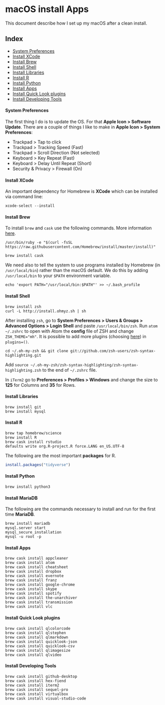 # macOS install Apps

This document describe how I set up my macOS after a clean install.

## Index

* [System Preferences](#system-preferences)
* [Install XCode](#install-xcode)
* [Install Brew](#install-brew)
* [Install Shell](#install-shell)
* [Install Libraries](#install-libraries)
* [Install R](#install-r)
* [Install Python](#install-python)
* [Install Apps](#install-apps)
* [Install Quick Look plugins](#install-quick-look-plugins)
* [Install Developing Tools](#install-developing-tools)

#### System Preferences

The first thing I do is to update the OS. For that __Apple Icon > Software Update__. There are a couple of things I like to make in __Apple Icon > System Preferences__:

* Trackpad > Tap to click
* Trackpad > Tracking Speed (Fast)
* Trackpad > Scroll Direction (Not selected)
* Keyboard > Key Repeat (Fast)
* Keyboard > Delay Until Repeat (Short)  
* Security & Privacy > Firewall (On)

#### Install XCode

An important dependency for Homebrew is __XCode__ which can be installed via command line:

```
xcode-select --install
```

#### Install Brew

To install `brew` and `cask` use the following commands. More information [here](https://brew.sh/).

```
/usr/bin/ruby -e "$(curl -fsSL https://raw.githubusercontent.com/Homebrew/install/master/install)"
```

```
brew install cask
```

We need also to tell the system to use programs installed by Homebrew (in `/usr/local/bin`) rather than the macOS default. We do this by adding `/usr/local/bin` to your `$PATH` environment variable.

```
echo 'export PATH="/usr/local/bin:$PATH"' >> ~/.bash_profile
```

#### Install Shell

```
brew install zsh
curl -L http://install.ohmyz.sh | sh
```

After installing `zsh`, go to __System Preferences > Users & Groups > Advanced Options > Login Shell__ and paste `/usr/local/bin/zsh`.
Run `atom ~/.zshrc` to open with Atom the __config__ file of ZSH and change `ZSH_THEME="mh"`. It is possible to add more plugins (choosing [here](https://github.com/robbyrussell/oh-my-zsh/tree/master/plugins)) in `plugins=()`.

```
cd ~/.oh-my-zsh && git clone git://github.com/zsh-users/zsh-syntax-highlighting.git
```

Add `source ~/.oh-my-zsh/zsh-syntax-highlighting/zsh-syntax-highlighting.zsh` to the end of `~/.zshrc` file.

In `iTerm2` go to __Preferences > Profiles > Windows__ and change the size to __125__ for Columns and __35__ for Rows.

#### Install Libraries

```
brew install git
brew install mysql
```

#### Install R

```
brew tap homebrew/science
brew install R
brew cask install rstudio
defaults write org.R-project.R force.LANG en_US.UTF-8
```

The following are the most important __packages__ for R.

```r
install.packages("tidyverse")
```


#### Install Python

```
brew install python3
```

#### Install MariaDB

The following are the commands necessary to install and run for the first time __MariaDB__.

```
brew install mariadb
mysql.server start
mysql_secure_installation
mysql -u root -p
```

#### Install Apps

```
brew cask install appcleaner
brew cask install atom
brew cask install cheatsheet
brew cask install dropbox
brew cask install evernote
brew cask install franz
brew cask install google-chrome
brew cask install skype
brew cask install spotify
brew cask install the-unarchiver
brew cask install transmission
brew cask install vlc
```

#### Install Quick Look plugins

```
brew cask install qlcolorcode
brew cask install qlstephen
brew cask install qlmarkdown
brew cask install quicklook-json
brew cask install quicklook-csv
brew cask install qlimagesize
brew cask install qlvideo
```

#### Install Developing Tools

```
brew cask install github-desktop
brew cask install hex-fiend
brew cask install iterm2
brew cask install sequel-pro
brew cask install virtualbox
brew cask install visual-studio-code
```
